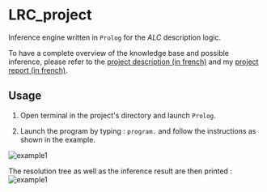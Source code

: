 # LRC_project
 
Inference engine written in `Prolog` for the _ALC_ description logic. 

To have a complete overview of the knowledge base and possible inference, please refer to the [project description (in french)](ProjetLRC.pdf) and  my [ project report (in french)](benaissa_zhang_rapport.pdf).

## Usage

1. Open terminal in the project's directory and launch `Prolog`.

2. Launch the program by typing : ```program.``` and follow the instructions as shown in the example.

![example1](/example1.jpg)

The resolution tree as well as the inference result are then printed :
![example1](/example2.jpg)
